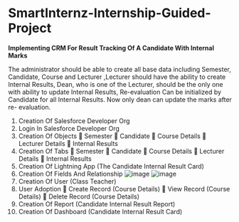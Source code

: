 # SmartInternz-Internship-Guided-Project
**Implementing CRM For Result Tracking Of A Candidate With Internal Marks**


The administrator should be able to create all base data including Semester, Candidate, Course and Lecturer ,Lecturer should have the ability to create Internal Results, Dean, who is one of the Lecturer, should be the only one with ability to update Internal Results, Re-evaluation Can be initialized by Candidate for all Internal Results. Now only dean can update the marks after re- evaluation.


1. Creation Of Salesforce Developer Org
2. Login In Salesforce Developer Org
3. Creation Of Objects
 Semester
 Candidate
 Course Details
 Lecturer Details
 Internal Results
4. Creation Of Tabs
 Semester
 Candidate
 Course Details
 Lecturer Details
 Internal Results
5. Creation Of Lightning App (The Candidate Internal Result Card)
6. Creation Of Fields And Relationship
![image](https://github.com/Cheshta300899/SmartInternz-Internship-Guided-Project/assets/85059628/aa4a104e-d62e-41d5-ba7a-60aefc10d6a4)
![image](https://github.com/Cheshta300899/SmartInternz-Internship-Guided-Project/assets/85059628/82e3c671-e106-4f1d-a9ce-11223b0c3d53)
7. Creation Of User (Class Teacher)
8. User Adoption
 Create Record (Course Details)
 View Record (Course Details)
 Delete Record (Course Details)
9. Creation Of Report (Candidate Internal Result Report)
10. Creation Of Dashboard (Candidate Internal Result Card)
